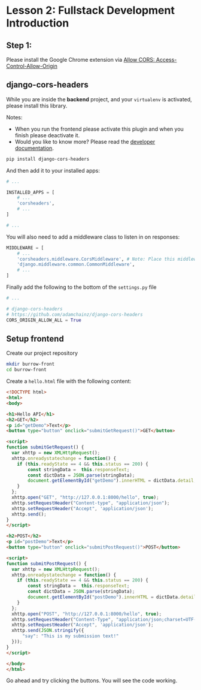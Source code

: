 # Lesson 2: Fullstack Development Introduction
## Step 1:
Please install the Google Chrome extension via [Allow CORS: Access-Control-Allow-Origin](https://chrome.google.com/webstore/detail/allow-cors-access-control/lhobafahddgcelffkeicbaginigeejlf?hl=en)

## django-cors-headers
While you are inside the **backend** project, and your ``virtualenv`` is activated, please install this library.

Notes:
* When you run the frontend please activate this plugin and when you finish please deactivate it.
* Would you like to know more? Please read the [developer documentation](https://github.com/adamchainz/django-cors-headers).

```bash
pip install django-cors-headers
```

And then add it to your installed apps:

```python
# ...

INSTALLED_APPS = [
    # ...
    'corsheaders',
    # ...
]

# ...
```

You will also need to add a middleware class to listen in on responses:

```python
MIDDLEWARE = [
    # ...
    'corsheaders.middleware.CorsMiddleware', # Note: Place this middleware above the 'CommonMiddleware'.
    'django.middleware.common.CommonMiddleware',
    # ...
]
```

Finally add the following to the bottom of the ``settings.py`` file

```python
# ...

# django-cors-headers
# https://github.com/adamchainz/django-cors-headers
CORS_ORIGIN_ALLOW_ALL = True
```

## Setup frontend

Create our project repository

```bash
mkdir burrow-front
cd burrow-front
```

Create a ``hello.html`` file with the following content:

```html
<!DOCTYPE html>
<html>
<body>

<h1>Hello API</h1>
<h2>GET</h2>
<p id="getDemo">Text</p>
<button type="button" onclick="submitGetRequest()">GET</button>

<script>
function submitGetRequest() {
  var xhttp = new XMLHttpRequest();
  xhttp.onreadystatechange = function() {
    if (this.readyState == 4 && this.status == 200) {
        const stringData =  this.responseText;
        const dictData = JSON.parse(stringData);
        document.getElementById("getDemo").innerHTML = dictData.detail;
    }
  };
  xhttp.open("GET", "http://127.0.0.1:8000/hello", true);
  xhttp.setRequestHeader("Content-type", "application/json");
  xhttp.setRequestHeader("Accept", 'application/json');
  xhttp.send();
}
</script>

<h2>POST</h2>
<p id="postDemo">Text</p>
<button type="button" onclick="submitPostRequest()">POST</button>

<script>
function submitPostRequest() {
  var xhttp = new XMLHttpRequest();
  xhttp.onreadystatechange = function() {
    if (this.readyState == 4 && this.status == 200) {
        const stringData =  this.responseText;
        const dictData = JSON.parse(stringData);
        document.getElementById("postDemo").innerHTML = dictData.detail;
    }
  };
  xhttp.open("POST", "http://127.0.0.1:8000/hello", true);
  xhttp.setRequestHeader("Content-Type", "application/json;charset=UTF-8");
  xhttp.setRequestHeader("Accept", 'application/json');
  xhttp.send(JSON.stringify({
      "say": "This is my submission text!"
  }));
}
</script>

</body>
</html>
```

Go ahead and try clicking the buttons. You will see the code working.
